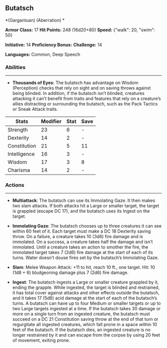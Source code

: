 ## Butatsch
*(Gargantuan) (Aberration) *

**Armor Class:** 17
**Hit Points:** 248 (16d20+80)
**Speed:** {"walk": 20, "swim": 50}

**Initiative:** 14
**Proficiency Bonus:**
**Challenge:** 14

**Languages:** Common, Deep Speech

### Abilities
 --- 
- **Thousands of Eyes**: The butatsch has advantage on Wisdom (Perception) checks that rely on sight and on saving throws against being blinded. In addition, if the butatsch isn’t blinded, creatures attacking it can’t benefit from traits and features that rely on a creature’s allies distracting or surrounding the butatsch, such as the Pack Tactics or Sneak Attack traits.



| Stats | Modifier | Stat | Save
| ---- | ---- | ---- | ---- |
| Strength | 23 | 6 | - |
| Dexterity | 14 | 2 | - |
| Constitution | 21 | 5 | 11 |
| Intelligence | 16 | 3 | - |
| Wisdom | 17 | 3 | 8 |
| Charisma | 14 | 2 | - |

### Actions
 --- 
- **Multiattack**: The butatsch can use its Immolating Gaze. It then makes two slam attacks. If both attacks hit a Large or smaller target, the target is grappled (escape DC 17), and the butatsch uses its Ingest on the target.

- **Immolating Gaze**: The butatsch chooses up to three creatures it can see within 60 feet of it. Each target must make a DC 18 Dexterity saving throw. On a failure, a creature takes 10 (3d6) fire damage and is immolated. On a success, a creature takes half the damage and isn’t immolated. Until a creature takes an action to smother the fire, the immolated target takes 7 (2d6) fire damage at the start of each of its turns. Water doesn’t douse fires set by the butatsch’s Immolating Gaze.

- **Slam**: Melee Weapon Attack: +11 to hit, reach 10 ft., one target. Hit: 10 (1d8 + 6) bludgeoning damage plus 7 (2d6) fire damage.

- **Ingest**: The butatsch ingests a Large or smaller creature grappled by it, ending the grapple. While ingested, the target is blinded and restrained, it has total cover against attacks and other effects outside the butatsch, and it takes 17 (5d6) acid damage at the start of each of the butatsch’s turns. A butatsch can have up to four Medium or smaller targets or up to two Large targets ingested at a time. If the butatsch takes 30 damage or more on a single turn from an ingested creature, the butatsch must succeed on a DC 21 Constitution saving throw at the end of that turn or regurgitate all ingested creatures, which fall prone in a space within 10 feet of the butatsch. If the butatsch dies, an ingested creature is no longer restrained by it and can escape from the corpse by using 20 feet of movement, exiting prone.

